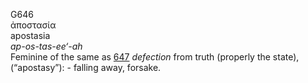 <body>
  <p>G646<br>  ἀποστασία  <br> apostasia  <br><i>ap-os-tas-ee‘-ah </i><br>Feminine of the same as <a href="g0647.htm">647</a>  <i>defection</i> from truth (properly the state), (“apostasy”): - falling away, forsake.<br></p>
 </body>